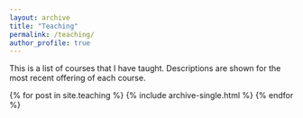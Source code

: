 ```yaml
---
layout: archive
title: "Teaching"
permalink: /teaching/
author_profile: true
---
```


This is a list of courses that I have taught. Descriptions are shown for the most recent offering of each course.



{% for post in site.teaching %}
  {% include archive-single.html %}
{% endfor %}
